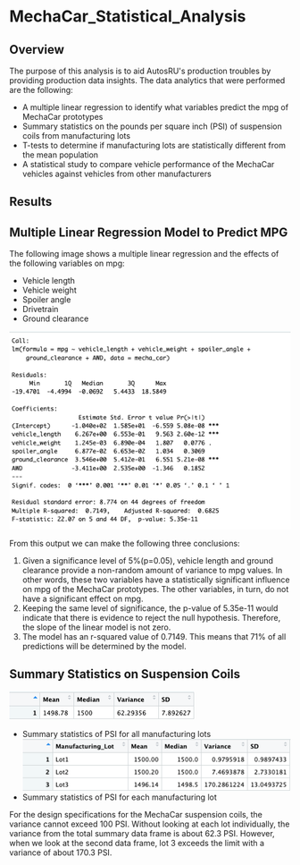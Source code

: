 # MechaCar_Statistical_Analysis

## Overview

The purpose of this analysis is to aid AutosRU's production troubles by providing production data insights. The data analytics that were performed are the following:
- A multiple linear regression to identify what variables predict the mpg of MechaCar prototypes
- Summary statistics on the pounds per square inch (PSI) of suspension coils from manufacturing lots
- T-tests to determine if manufacturing lots are statistically different from the mean population
- A statistical study to compare vehicle performance of the MechaCar vehicles against vehicles from other manufacturers

## Results

## Multiple Linear Regression Model to Predict MPG

The following image shows a multiple linear regression and the effects of the following variables on mpg:
- Vehicle length
- Vehicle weight
- Spoiler angle
- Drivetrain
- Ground clearance

![MLR](Images/MLR.png)

From this output we can make the following three conclusions:
1. Given a significance level of 5%(p=0.05), vehicle length and ground clearance provide a non-random amount of variance to mpg values. In other words, these two variables have a statistically significant influence on mpg of the MechaCar prototypes. The other variables, in turn, do not have a significant effect on mpg. 
2. Keeping the same level of significance, the p-value of 5.35e-11 would indicate that there is evidence to reject the null hypothesis. Therefore, the slope of the linear model is not zero.
3. The model has an r-squared value of 0.7149. This means that 71% of all predictions will be determined by the model. 

## Summary Statistics on Suspension Coils

![TotalSummary](Images/Total_Summary.png)
- Summary statistics of PSI for all manufacturing lots
![LotSummary](Images/Lot_Summary.png)
- Summary statistics of PSI for each manufacturing lot

For the design specifications for the MechaCar suspension coils, the variance cannot exceed 100 PSI. Without looking at each lot individually, the variance from the total summary data frame is about 62.3 PSI. However, when we look at the second data frame, lot 3 exceeds the limit with a variance of about 170.3 PSI. 
